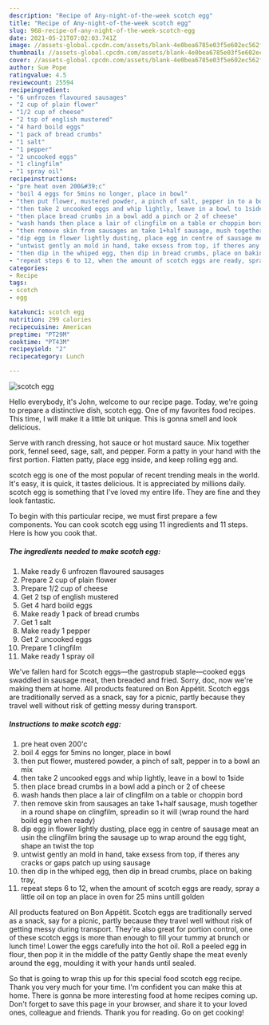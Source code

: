 ```yaml
---
description: "Recipe of Any-night-of-the-week scotch egg"
title: "Recipe of Any-night-of-the-week scotch egg"
slug: 968-recipe-of-any-night-of-the-week-scotch-egg
date: 2021-05-21T07:02:03.741Z
image: //assets-global.cpcdn.com/assets/blank-4e0bea6785e03f5e602ec562f230caae08da540cada707380b4fe1bbebba43da.png
thumbnail: //assets-global.cpcdn.com/assets/blank-4e0bea6785e03f5e602ec562f230caae08da540cada707380b4fe1bbebba43da.png
cover: //assets-global.cpcdn.com/assets/blank-4e0bea6785e03f5e602ec562f230caae08da540cada707380b4fe1bbebba43da.png
author: Sue Pope
ratingvalue: 4.5
reviewcount: 25594
recipeingredient:
- "6 unfrozen flavoured sausages"
- "2 cup of plain flower"
- "1/2 cup of cheese"
- "2 tsp of english mustered"
- "4 hard boild eggs"
- "1 pack of bread crumbs"
- "1 salt"
- "1 pepper"
- "2 uncooked eggs"
- "1 clingfilm"
- "1 spray oil"
recipeinstructions:
- "pre heat oven 200&#39;c"
- "boil 4 eggs for 5mins no longer, place in bowl"
- "then put flower, mustered powder, a pinch of salt, pepper in to a bowl an mix"
- "then take 2 uncooked eggs and whip lightly, leave in a bowl to 1side"
- "then place bread crumbs in a bowl add a pinch or 2 of cheese"
- "wash hands then place a lair of clingfilm on a table or choppin bord"
- "then remove skin from sausages an take 1+half sausage, mush together in a round shape on clingfilm, spreadin so it will (wrap round the hard boild egg when ready)"
- "dip egg in flower lightly dusting, place egg in centre of sausage meat an usin the clingfilm bring the sausage up to wrap around the egg tight, shape an twist the top"
- "untwist gently an mold in hand, take exsess from top, if theres any cracks or gaps patch up using sausage"
- "then dip in the whiped egg, then dip in bread crumbs, place on baking tray,"
- "repeat steps 6 to 12, when the amount of scotch eggs are ready, spray a little oil on top an place in oven for 25 mins untill golden"
categories:
- Recipe
tags:
- scotch
- egg

katakunci: scotch egg 
nutrition: 299 calories
recipecuisine: American
preptime: "PT29M"
cooktime: "PT43M"
recipeyield: "2"
recipecategory: Lunch

---
```



![scotch egg](//assets-global.cpcdn.com/assets/blank-4e0bea6785e03f5e602ec562f230caae08da540cada707380b4fe1bbebba43da.png)

Hello everybody, it's John, welcome to our recipe page. Today, we're going to prepare a distinctive dish, scotch egg. One of my favorites food recipes. This time, I will make it a little bit unique. This is gonna smell and look delicious.

Serve with ranch dressing, hot sauce or hot mustard sauce. Mix together pork, fennel seed, sage, salt, and pepper. Form a patty in your hand with the first portion. Flatten patty, place egg inside, and keep rolling egg and.

scotch egg is one of the most popular of recent trending meals in the world. It's easy, it is quick, it tastes delicious. It is appreciated by millions daily. scotch egg is something that I've loved my entire life. They are fine and they look fantastic.


To begin with this particular recipe, we must first prepare a few components. You can cook scotch egg using 11 ingredients and 11 steps. Here is how you cook that.

<!--inarticleads1-->

##### The ingredients needed to make scotch egg:

1. Make ready 6 unfrozen flavoured sausages
1. Prepare 2 cup of plain flower
1. Prepare 1/2 cup of cheese
1. Get 2 tsp of english mustered
1. Get 4 hard boild eggs
1. Make ready 1 pack of bread crumbs
1. Get 1 salt
1. Make ready 1 pepper
1. Get 2 uncooked eggs
1. Prepare 1 clingfilm
1. Make ready 1 spray oil


We&#39;ve fallen hard for Scotch eggs—the gastropub staple—cooked eggs swaddled in sausage meat, then breaded and fried. Sorry, doc, now we&#39;re making them at home. All products featured on Bon Appétit. Scotch eggs are traditionally served as a snack, say for a picnic, partly because they travel well without risk of getting messy during transport. 

<!--inarticleads2-->

##### Instructions to make scotch egg:

1. pre heat oven 200&#39;c
1. boil 4 eggs for 5mins no longer, place in bowl
1. then put flower, mustered powder, a pinch of salt, pepper in to a bowl an mix
1. then take 2 uncooked eggs and whip lightly, leave in a bowl to 1side
1. then place bread crumbs in a bowl add a pinch or 2 of cheese
1. wash hands then place a lair of clingfilm on a table or choppin bord
1. then remove skin from sausages an take 1+half sausage, mush together in a round shape on clingfilm, spreadin so it will (wrap round the hard boild egg when ready)
1. dip egg in flower lightly dusting, place egg in centre of sausage meat an usin the clingfilm bring the sausage up to wrap around the egg tight, shape an twist the top
1. untwist gently an mold in hand, take exsess from top, if theres any cracks or gaps patch up using sausage
1. then dip in the whiped egg, then dip in bread crumbs, place on baking tray,
1. repeat steps 6 to 12, when the amount of scotch eggs are ready, spray a little oil on top an place in oven for 25 mins untill golden


All products featured on Bon Appétit. Scotch eggs are traditionally served as a snack, say for a picnic, partly because they travel well without risk of getting messy during transport. They&#39;re also great for portion control, one of these scotch eggs is more than enough to fill your tummy at brunch or lunch time! Lower the eggs carefully into the hot oil. Roll a peeled egg in flour, then pop it in the middle of the patty Gently shape the meat evenly around the egg, moulding it with your hands until sealed. 

So that is going to wrap this up for this special food scotch egg recipe. Thank you very much for your time. I'm confident you can make this at home. There is gonna be more interesting food at home recipes coming up. Don't forget to save this page in your browser, and share it to your loved ones, colleague and friends. Thank you for reading. Go on get cooking!
